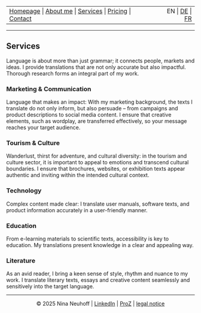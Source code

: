 <!-- Header -->
<table width="100%">
<tr>
<td align="left">
<a href="index.md">Homepage</a> |
<a href="about.md">About me</a> |
<a href="services.md">Services</a> |
<a href="pricing.md">Pricing</a> |
<a href="contact.md">Contact</a>
</td>
<td align="right">
EN | <a href="../de/index.md">DE</a> | <a href="../fr/index.md">FR</a>
</td>
</tr>
</table>
<hr>

## Services

Language is about more than just grammar; it connects people, markets and ideas. I provide translations that are not only accurate but also impactful. Thorough research forms an integral part of my work.

### Marketing & Communication
Language that makes an impact: With my marketing background, the texts I translate do not only inform, but also persuade – from campaigns and product descriptions to social media content. I ensure that creative elements, such as wordplay, are transferred effectively, so your message reaches your target audience.

### Tourism & Culture
Wanderlust, thirst for adventure, and cultural diversity: in the tourism and culture sector, it is important to appeal to emotions and transcend cultural boundaries. I ensure that brochures, websites, or exhibition texts appear authentic and inviting within the intended cultural context.

### Technology
Complex content made clear: I translate user manuals, software texts, and product information accurately in a user-friendly manner.

### Education
From e-learning materials to scientific texts, accessibility is key to education. My translations present knowledge in a clear and appealing way.

### Literature
As an avid reader, I bring a keen sense of style, rhythm and nuance to my work. I translate literary texts, essays and creative content seamlessly and sensitively into the target language.


<!-- Footer -->
<hr>
<p align="center">
&copy; 2025 Nina Neuhoff | <a href="http://www.linkedin.com/in/nina-neuhoff-32b162283">LinkedIn</a> | <a href="https://www.proz.com/translator/4180778">ProZ</a> | <a href="impressum.md">legal notice</a>
</p>
